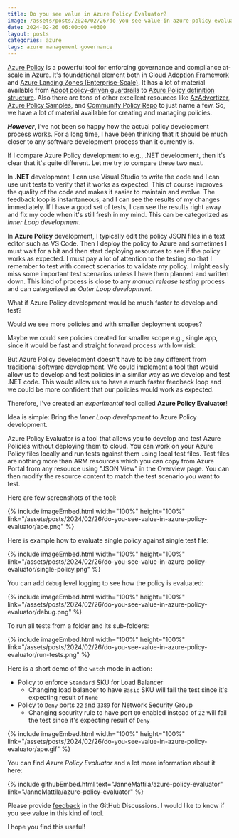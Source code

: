 ```yaml
---
title: Do you see value in Azure Policy Evaluator?
image: /assets/posts/2024/02/26/do-you-see-value-in-azure-policy-evaluator/ape.png
date: 2024-02-26 06:00:00 +0300
layout: posts
categories: azure
tags: azure management governance
---
```

[Azure Policy](https://learn.microsoft.com/en-us/azure/governance/policy/overview)
is a powerful tool for enforcing governance and compliance at-scale in Azure. 
It's foundational element both in 
[Cloud Adoption Framework](https://learn.microsoft.com/en-us/azure/cloud-adoption-framework/)
and 
[Azure Landing Zones (Enterprise-Scale)](https://github.com/Azure/Enterprise-Scale).
It has a lot of material available from 
[Adopt policy-driven guardrails](https://learn.microsoft.com/en-us/azure/cloud-adoption-framework/ready/enterprise-scale/dine-guidance)
to 
[Azure Policy definition structure](https://learn.microsoft.com/en-us/azure/governance/policy/concepts/definition-structure).
Also there are tons of other excellent resources like
[AzAdvertizer](https://www.azadvertizer.net/),
[Azure Policy Samples](https://github.com/Azure/azure-policy/),
and
[Community Policy Repo](https://github.com/Azure/Community-Policy/)
to just name a few.
So, we have a lot of material available for creating and managing policies.

**_However_**, I've not been so happy how the actual policy development process works.
For a long time, I have been thinking that it should be much closer to any
software development process than it currently is.

If I compare Azure Policy development to e.g., .NET development, then it's clear that it's quite different.
Let me try to compare these two next.

In **.NET** development, I can use Visual Studio to write the code and I can use unit tests
to verify that it works as expected.
This of course improves the quality of the code and makes it easier to maintain and evolve.
The feedback loop is instantaneous, and I can see the results of my changes immediately.
If I have a good set of tests, I can see the results right away and
fix my code when it's still fresh in my mind.
This can be categorized as _Inner Loop development_.

In **Azure Policy** development, I typically edit the policy JSON files in a text editor such as VS Code.
Then I deploy the policy to Azure and sometimes I must wait for a bit and then start deploying
resources to see if the policy works as expected.
I must pay a lot of attention to the testing so that I remember to test with correct scenarios to validate my policy.
I might easily miss some important test scenarios unless I have them planned and written down.
This kind of process is close to any _manual release testing_ process and
can categorized as _Outer Loop development_.

What if Azure Policy development would be much faster to develop and test?

Would we see more policies and with smaller deployment scopes?

Maybe we could see policies created for smaller scope e.g., single app, 
since it would be fast and straight forward process with low risk.

But Azure Policy development doesn't have to be any different from traditional software development.
We could implement a tool that would allow us to
develop and test policies in a similar way as we develop and test .NET code.
This would allow us to have a much faster feedback loop and
we could be more confident that our policies would work as expected.

Therefore, I've created an _experimental_ tool called **Azure Policy Evaluator**!

Idea is simple: Bring the _Inner Loop development_ to Azure Policy development.

Azure Policy Evaluator is a tool that allows you to develop and test Azure Policies
without deploying them to cloud.
You can work on your Azure Policy files locally and run tests against them
using local test files. Test files are nothing more than ARM resources which you
can copy from Azure Portal from any resource using "JSON View" in the Overview page.
You can then modify the resource content to match the test scenario you want to test.

Here are few screenshots of the tool:

{% include imageEmbed.html width="100%" height="100%" link="/assets/posts/2024/02/26/do-you-see-value-in-azure-policy-evaluator/ape.png" %}

Here is example how to evaluate single policy against single test file:

{% include imageEmbed.html width="100%" height="100%" link="/assets/posts/2024/02/26/do-you-see-value-in-azure-policy-evaluator/single-policy.png" %}

You can add `debug` level logging to see how the policy is evaluated:

{% include imageEmbed.html width="100%" height="100%" link="/assets/posts/2024/02/26/do-you-see-value-in-azure-policy-evaluator/debug.png" %}

To run all tests from a folder and its sub-folders:

{% include imageEmbed.html width="100%" height="100%" link="/assets/posts/2024/02/26/do-you-see-value-in-azure-policy-evaluator/run-tests.png" %}

Here is a short demo of the `watch` mode in action:

- Policy to enforce `Standard` SKU for Load Balancer
  - Changing load balancer to have `Basic` SKU will fail the test since it's expecting result of `None`
- Policy to `Deny` ports `22` and `3389` for Network Security Group
  - Changing security rule to have port `80` enabled instead of `22` will fail the test since it's expecting result of `Deny`

{% include imageEmbed.html width="100%" height="100%" link="/assets/posts/2024/02/26/do-you-see-value-in-azure-policy-evaluator/ape.gif" %}

You can find _Azure Policy Evaluator_ and a lot more information about it here:

{% include githubEmbed.html text="JanneMattila/azure-policy-evaluator" link="JanneMattila/azure-policy-evaluator" %}

Please provide
[feedback](https://github.com/JanneMattila/azure-policy-evaluator#feedback)
in the GitHub Discussions.
I would like to know if you see value in this kind of tool.

I hope you find this useful!
